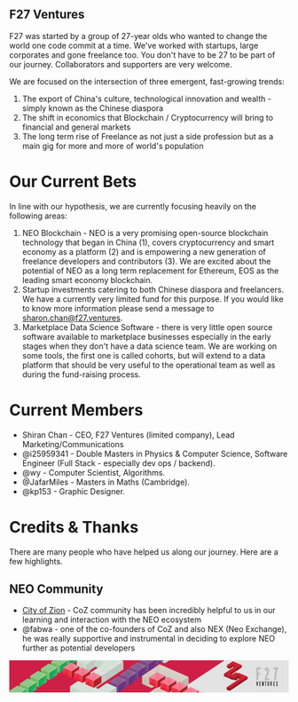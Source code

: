 ## F27 Ventures

F27 was started by a group of 27-year olds who wanted to change the world one code commit at a time. We've worked with startups, large corporates and gone freelance too. You don't have to be 27 to be part of our journey. Collaborators and supporters are very welcome.

We are focused on the intersection of three emergent, fast-growing trends:
1. The export of China's culture, technological innovation and wealth - simply known as the Chinese diaspora
2. The shift in economics that Blockchain / Cryptocurrency will bring to financial and general markets
3. The long term rise of Freelance as not just a side profession but as a main gig for more and more of world's population

# Our Current Bets

In line with our hypothesis, we are currently focusing heavily on the following areas:
1. NEO Blockchain - NEO is a very promising open-source blockchain technology that began in China (1), covers cryptocurrency and smart economy as a platform (2) and is empowering a new generation of freelance developers and contributors (3). We are excited about the potential of NEO as a long term replacement for Ethereum, EOS as the leading smart economy blockchain.
2. Startup investments catering to both Chinese diaspora and freelancers. We have a currently very limited fund for this purpose. If you would like to know more information please send a message to sharon.chan@f27.ventures.
3. Marketplace Data Science Software - there is very little open source software available to marketplace businesses especially in the early stages when they don't have a data science team. We are working on some tools, the first one is called cohorts, but will extend to a data platform that should be very useful to the operational team as well as during the fund-raising process.

# Current Members

- Shiran Chan - CEO, F27 Ventures (limited company), Lead Marketing/Communications
- @i25959341 - Double Masters in Physics & Computer Science, Software Engineer (Full Stack - especially dev ops / backend).
- @wy - Computer Scientist, Algorithms. 
- @JafarMiles - Masters in Maths (Cambridge). 
- @kp153 - Graphic Designer. 

# Credits & Thanks

There are many people who have helped us along our journey. Here are a few highlights.

## NEO Community

- [City of Zion](http://cityofzion.io/) - CoZ community has been incredibly helpful to us in our learning and interaction with the NEO ecosystem
- @fabwa - one of the co-founders of CoZ and also NEX (Neo Exchange), he was really supportive and instrumental in deciding to explore NEO further as potential developers

![F27](https://github.com/F27Ventures/cohorts/blob/master/F27-888x100-2b_02.jpg)

